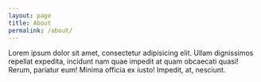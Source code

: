 ```yaml
---
layout: page
title: About
permalink: /about/
---
```


Lorem ipsum dolor sit amet, consectetur adipisicing elit. Ullam dignissimos repellat expedita, incidunt nam quae impedit at quam obcaecati quasi! Rerum, pariatur eum! Minima officia ex iusto! Impedit, at, nesciunt.

